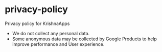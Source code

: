 # privacy-policy
Privacy policy for KrishnaApps

- We do not collect any personal data.
- Some anonymous data may be collected by Google Products to help improve performance and User experience.
